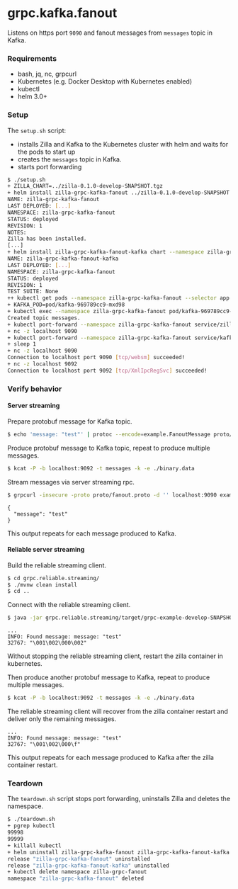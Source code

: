 # grpc.kafka.fanout

Listens on https port `9090` and fanout messages from `messages` topic in Kafka.

### Requirements

- bash, jq, nc, grpcurl
- Kubernetes (e.g. Docker Desktop with Kubernetes enabled)
- kubectl
- helm 3.0+

### Setup

The `setup.sh` script:
- installs Zilla and Kafka to the Kubernetes cluster with helm and waits for the pods to start up
- creates the `messages` topic in Kafka.
- starts port forwarding

```bash
$ ./setup.sh
+ ZILLA_CHART=../zilla-0.1.0-develop-SNAPSHOT.tgz
+ helm install zilla-grpc-kafka-fanout ../zilla-0.1.0-develop-SNAPSHOT.tgz --namespace zilla-grpc-kafka-fanout --create-namespace --wait [...]
NAME: zilla-grpc-kafka-fanout
LAST DEPLOYED: [...]
NAMESPACE: zilla-grpc-kafka-fanout
STATUS: deployed
REVISION: 1
NOTES:
Zilla has been installed.
[...]
+ helm install zilla-grpc-kafka-fanout-kafka chart --namespace zilla-grpc-kafka-fanout --create-namespace --wait
NAME: zilla-grpc-kafka-fanout-kafka
LAST DEPLOYED: [...]
NAMESPACE: zilla-grpc-kafka-fanout
STATUS: deployed
REVISION: 1
TEST SUITE: None
++ kubectl get pods --namespace zilla-grpc-kafka-fanout --selector app.kubernetes.io/instance=kafka -o name
+ KAFKA_POD=pod/kafka-969789cc9-mxd98
+ kubectl exec --namespace zilla-grpc-kafka-fanout pod/kafka-969789cc9-mxd98 -- /opt/bitnami/kafka/bin/kafka-topics.sh --bootstrap-server localhost:9092 --create --topic messages --if-not-exists
Created topic messages.
+ kubectl port-forward --namespace zilla-grpc-kafka-fanout service/zilla-grpc-kafka-fanout 9090
+ nc -z localhost 9090
+ kubectl port-forward --namespace zilla-grpc-kafka-fanout service/kafka 9092 29092
+ sleep 1
+ nc -z localhost 9090
Connection to localhost port 9090 [tcp/websm] succeeded!
+ nc -z localhost 9092
Connection to localhost port 9092 [tcp/XmlIpcRegSvc] succeeded!
```

### Verify behavior

#### Server streaming

Prepare protobuf message for Kafka topic.

```bash
$ echo 'message: "test"' | protoc --encode=example.FanoutMessage proto/fanout.proto > binary.data
```

Produce protobuf message to Kafka topic, repeat to produce multiple messages.

```bash
$ kcat -P -b localhost:9092 -t messages -k -e ./binary.data
```

Stream messages via server streaming rpc.

```bash
$ grpcurl -insecure -proto proto/fanout.proto -d '' localhost:9090 example.FanoutService.FanoutServerStream
```
```
{
  "message": "test"
}
```
This output repeats for each message produced to Kafka.

#### Reliable server streaming

Build the reliable streaming client.

```bash
$ cd grpc.reliable.streaming/
$ ./mvnw clean install
$ cd ..
```

Connect with the reliable streaming client.

```bash
$ java -jar grpc.reliable.streaming/target/grpc-example-develop-SNAPSHOT-jar-with-dependencies.jar
```
```
...
INFO: Found message: message: "test"
32767: "\001\002\000\002"
```

Without stopping the reliable streaming client, restart the zilla container in kubernetes.

Then produce another protobuf message to Kafka, repeat to produce multiple messages.
```bash
$ kcat -P -b localhost:9092 -t messages -k -e ./binary.data
```

The reliable streaming client will recover from the zilla container restart and deliver only the remaining messages.

```
...
INFO: Found message: message: "test"
32767: "\001\002\000\f"
```
This output repeats for each message produced to Kafka after the zilla container restart.

### Teardown

The `teardown.sh` script stops port forwarding, uninstalls Zilla and deletes the namespace.

```bash
$ ./teardown.sh
+ pgrep kubectl
99998
99999
+ killall kubectl
+ helm uninstall zilla-grpc-kafka-fanout zilla-grpc-kafka-fanout-kafka --namespace zilla-grpc-kafka-fanout
release "zilla-grpc-kafka-fanout" uninstalled
release "zilla-grpc-kafka-fanout-kafka" uninstalled
+ kubectl delete namespace zilla-grpc-fanout
namespace "zilla-grpc-kafka-fanout" deleted
```

